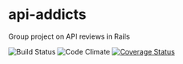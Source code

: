 # api-addicts
Group project on API reviews in Rails

![Build Status](https://codeship.com/projects/8b992560-dcbb-0133-fcbe-2e9843291021/status?branch=master)
![Code Climate](https://codeclimate.com/github/bmordas11/api-addicts.png)
[![Coverage Status](https://coveralls.io/repos/github/bmordas11/api-addicts/badge.svg?branch=refactors_feature_tests)](https://coveralls.io/github/bmordas11/api-addicts?branch=refactors_feature_tests)
